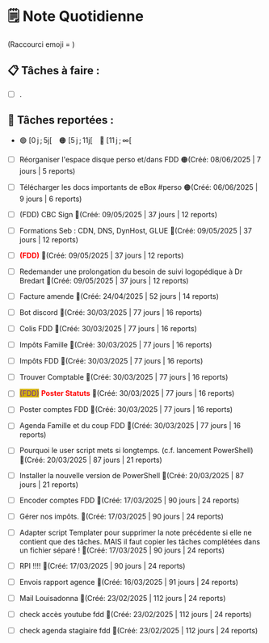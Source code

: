 # 🗒️ Note Quotidienne

(Raccourci emoji = )

## 📋 Tâches à faire :

- [ ] .


## 📌 Tâches reportées :

- 🟢 [0 j ; 5j[ 🟠 [5 j ; 11j[ 🔴 [11 j ; ∞[


- [ ] Réorganiser l'espace disque perso et/dans FDD 🟠(Créé: 08/06/2025 | 7 jours | 5 reports)
- [ ] Télécharger les docs importants de eBox #perso 🟠(Créé: 06/06/2025 | 9 jours | 6 reports)
- [ ] (FDD) CBC Sign 🔴(Créé: 09/05/2025 | 37 jours | 12 reports)
- [ ] Formations Seb : CDN, DNS, DynHost, GLUE 🔴(Créé: 09/05/2025 | 37 jours | 12 reports)
- [ ] <span style='color:red;'>**(FDD)**</span> 🔴(Créé: 09/05/2025 | 37 jours | 12 reports)
- [ ] Redemander une prolongation du besoin de suivi logopédique à Dr Bredart 🔴(Créé: 09/05/2025 | 37 jours | 12 reports)
- [ ] Facture amende 🔴(Créé: 24/04/2025 | 52 jours | 14 reports)
- [ ] Bot discord 🔴(Créé: 30/03/2025 | 77 jours | 16 reports)
- [ ] Colis FDD 🔴(Créé: 30/03/2025 | 77 jours | 16 reports)
- [ ] Impôts Famille 🔴(Créé: 30/03/2025 | 77 jours | 16 reports)
- [ ] Impôts FDD 🔴(Créé: 30/03/2025 | 77 jours | 16 reports)
- [ ] Trouver Comptable 🔴(Créé: 30/03/2025 | 77 jours | 16 reports)
- [ ] <span style="color:rgb(255, 0, 0)"><span style="background:#d4b106"><font color="#7030a0">(FDD)</font></span></span> <span style="color:rgb(255, 0, 0)">**Poster Statuts**</span> 🔴(Créé: 30/03/2025 | 77 jours | 16 reports)
- [ ] Poster comptes FDD 🔴(Créé: 30/03/2025 | 77 jours | 16 reports)
- [ ] Agenda Famille et du coup FDD 🔴(Créé: 30/03/2025 | 77 jours | 16 reports)
- [ ] Pourquoi le user script mets si longtemps. (c.f. lancement PowerShell) 🔴(Créé: 20/03/2025 | 87 jours | 21 reports)
- [ ] Installer la nouvelle version de PowerShell 🔴(Créé: 20/03/2025 | 87 jours | 21 reports)
- [ ] Encoder comptes FDD 🔴(Créé: 17/03/2025 | 90 jours | 24 reports)
- [ ] Gérer nos impôts. 🔴(Créé: 17/03/2025 | 90 jours | 24 reports)
- [ ] Adapter script Templater pour supprimer la note précédente si elle ne contient que des tâches. MAIS il faut copier les tâches complétées dans un fichier séparé ! 🔴(Créé: 17/03/2025 | 90 jours | 24 reports)
- [ ] RPI !!!! 🔴(Créé: 17/03/2025 | 90 jours | 24 reports)
- [ ] Envois rapport agence 🔴(Créé: 16/03/2025 | 91 jours | 24 reports)
- [ ] Mail Louisadonna 🔴(Créé: 23/02/2025 | 112 jours | 24 reports)
- [ ] check accès youtube fdd 🔴(Créé: 23/02/2025 | 112 jours | 24 reports)
- [ ] check agenda stagiaire fdd 🔴(Créé: 23/02/2025 | 112 jours | 24 reports)




